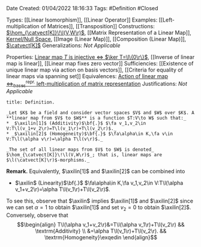 <br />
<br />

Date Created: 01/04/2022 18:16:33
Tags: #Definition #Closed

Types: [[Linear Isomorphism]], [[Linear Operator]]
Examples: [[Left-multiplication of Matrices]], [[Transposition]]
Constructions: [$\hom_{\catvect[K]}\!\l(V,W\r)$](Vector%20Space%20of%20Linear%20Maps.md), [[Matrix Representation of a Linear Map]], [Kernel$\slash$Null Space](Kernel.md), [[Image (Linear Map)]], [[Composition (Linear Map)]], [$\catvect[K]$](Category%20of%20Vector%20Spaces.md)
Generalizations: _Not Applicable_

Properties: [Linear map $T$ is injective $\Leftrightarrow$ $\ker T=\l\{0\r\}$](Linear%20map%20is%20injective%20iff%20kernel%20vanishes.md), [[Inverse of linear map is linear]], [[Linear map fixes zero vector]]
Sufficiencies: [[Existence of unique linear map via action on basis vectors]], [[Criteria for equality of linear maps via spanning set]]
Equivalences: [Action of linear map $\Leftrightarrow^\textrm{repr.}_\textrm{bases}$ left-multiplication of matrix representation](Action%20of%20linear%20map%20repr%20under%20basis%20left-multiplication%20of%20matrix%20representation.md)
Justifications: _Not Applicable_

``` ad-Definition
title: Definition.

_Let $K$ be a field and consider vector spaces $V$ and $W$ over $K$. A **linear map from $V$ to $W$** is a function $T:V\to W$ such that:_
* _$\axilin[1]$ (Additivity)$\bf{.}$ $\fa v_1,v_2\in V:T\l(v_1+v_2\r)=T\l(v_1\r)+T\l(v_2\r)$._
* _$\axilin[2]$ (Homogeneity)$\bf{.}$ $\fa\alpha\in K,\fa v\in V:T\l(\alpha v\r)=\alpha T\l(v\r)$._

_The set of all linear maps from $V$ to $W$ is denoted_ $\hom_{\catvect[K]}\!\l(V,W\r)$_; that is, linear maps are $\l(\catvect[K]\r)$-morphisms._

```

**Remark.** Equivalently, $\axilin[1]$ and $\axilin[2]$ can be combined into
* $\axilin$ (Linearity)$\bf{.}$ $\fa\alpha\in K,\fa v_1,v_2\in V:T\l(\alpha v_1+v_2\r)=\alpha T\l(v_1\r)+T\l(v_2\r)$.

To see this, observe that $\axilin$ implies $\axilin[1]$ and $\axilin[2]$ since we can set $\alpha=1$ to obtain $\axilin[1]$ and set $v_2=0$ to obtain $\axilin[2]$. Conversely, observe that
$$\begin{align}
    T\l(\alpha v_1+v_2\r)&=T\l(\alpha v_1\r)+T\l(v_2\r) && \textrm{Additivity} \\
    &=\alpha T\l(v_1\r)+T\l(v_2\r). && \textrm{Homogeneity}\exqedin
\end{align}$$
